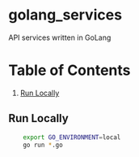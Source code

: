 # golang_services
API services written in GoLang

# Table of Contents

1. [Run Locally](#run-locally)

## Run Locally

```bash
    export GO_ENVIRONMENT=local
    go run *.go
```